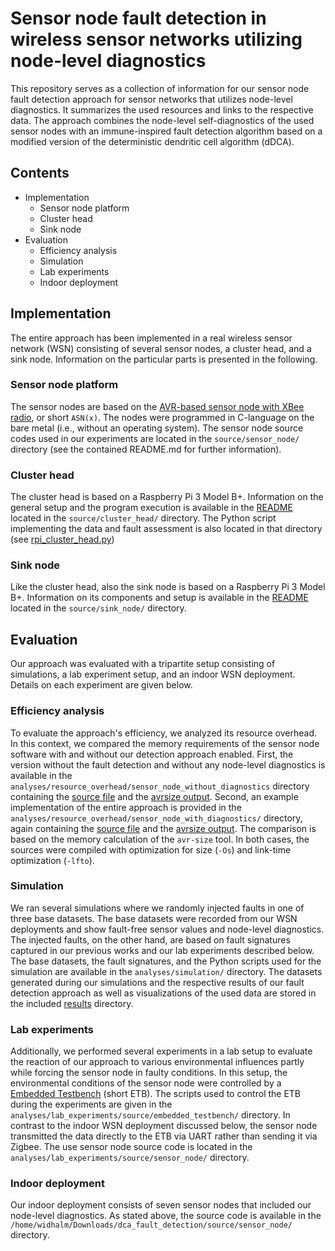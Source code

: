 # Sensor node fault detection in wireless sensor networks utilizing node-level diagnostics #

This repository serves as a collection of information for our sensor node fault detection approach for sensor networks that utilizes node-level diagnostics.
It summarizes the used resources and links to the respective data.
The approach combines the node-level self-diagnostics of the used sensor nodes with an immune-inspired fault detection algorithm based on a modified version of the deterministic dendritic cell algorithm (dDCA).


## Contents ##

* Implementation
  * Sensor node platform
  * Cluster head
  * Sink node
* Evaluation
  * Efficiency analysis
  * Simulation
  * Lab experiments
  * Indoor deployment


## Implementation ##

The entire approach has been implemented in a real wireless sensor network (WSN) consisting of several sensor nodes, a cluster head, and a sink node.
Information on the particular parts is presented in the following.


### Sensor node platform ###

The sensor nodes are based on the [AVR-based sensor node with XBee radio](https://github.com/DoWiD-wsn/avr-based_sensor_node), or short `ASN(x)`.
The nodes were programmed in C-language on the bare metal (i.e., without an operating system).
The sensor node source codes used in our experiments are located in the `source/sensor_node/` directory (see the contained README.md for further information).


### Cluster head ###

The cluster head is based on a Raspberry Pi 3 Model B+.
Information on the general setup and the program execution is available in the [README](source/cluster_head/README.md) located in the `source/cluster_head/` directory.
The Python script implementing the data and fault assessment is also located in that directory (see [rpi_cluster_head.py](source/cluster_head/rpi_cluster_head.py))


### Sink node ###

Like the cluster head, also the sink node is based on a Raspberry Pi 3 Model B+.
Information on its components and setup is available in the [README](source/sink_node/README.md) located in the `source/sink_node/` directory.


## Evaluation ##

Our approach was evaluated with a tripartite setup consisting of simulations, a lab experiment setup, and an indoor WSN deployment.
Details on each experiment are given below.


### Efficiency analysis ###

To evaluate the approach's efficiency, we analyzed its resource overhead.
In this context, we compared the memory requirements of the sensor node software with and without our detection approach enabled.
First, the version without the fault detection and without any node-level diagnostics is available in the `analyses/resource_overhead/sensor_node_without_diagnostics` directory containing the [source file](analyses/resource_overhead/sensor_node_without_diagnostics/sn-diag_disabled.c) and the [avrsize output](analyses/resource_overhead/sensor_node_without_diagnostics/memory_usage.txt).
Second, an example implementation of the entire approach is provided in the `analyses/resource_overhead/sensor_node_with_diagnostics/` directory, again containing the [source file](analyses/resource_overhead/sensor_node_with_diagnostics/sn-diag_enabled.c) and the [avrsize output](analyses/resource_overhead/sensor_node_with_diagnostics/memory_usage.txt).
The comparison is based on the memory calculation of the `avr-size` tool.
In both cases, the sources were compiled with optimization for size (`-Os`) and link-time optimization (`-lfto`).


### Simulation ###

We ran several simulations where we randomly injected faults in one of three base datasets.
The base datasets were recorded from our WSN deployments and show fault-free sensor values and node-level diagnostics.
The injected faults, on the other hand, are based on fault signatures captured in our previous works and our lab experiments described below.
The base datasets, the fault signatures, and the Python scripts used for the simulation are available in the `analyses/simulation/` directory.
The datasets generated during our simulations and the respective results of our fault detection approach as well as visualizations of the used data are stored in the included [results](results/) directory.


### Lab experiments ###

Additionally, we performed several experiments in a lab setup to evaluate the reaction of our approach to various environmental influences partly while forcing the sensor node in faulty conditions.
In this setup, the environmental conditions of the sensor node were controlled by a [Embedded Testbench](https://github.com/DoWiD-wsn/embedded_testbench) (short ETB).
The scripts used to control the ETB during the experiments are given in the `analyses/lab_experiments/source/embedded_testbench/` directory.
In contrast to the indoor WSN deployment discussed below, the sensor node transmitted the data directly to the ETB via UART rather than sending it via Zigbee.
The use sensor node source code is located in the `analyses/lab_experiments/source/sensor_node/` directory.


### Indoor deployment ###

Our indoor deployment consists of seven sensor nodes that included our node-level diagnostics.
As stated above, the source code is available in the `/home/widhalm/Downloads/dca_fault_detection/source/sensor_node/` directory.
